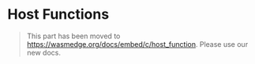 # Host Functions

> This part has been moved to  <https://wasmedge.org/docs/embed/c/host_function>. Please use our new docs.
